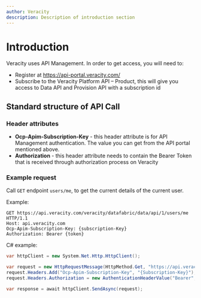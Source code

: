 ```yaml
---
author: Veracity
description: Description of introduction section
---
```


# Introduction

Veracity uses API Management. In order to get access, you will need to:
* Register at https://api-portal.veracity.com/
* Subscribe to the Veracity Platform API – Product, this will give you access to Data API and Provision API with a subscription id  

## Standard structure of API Call

### Header attributes
* **Ocp-Apim-Subscription-Key** - this header attribute is for API Management authentication. The value you can get from the API portal mentioned above.
* **Authorization** - this header attribute needs to contain the Bearer Token that is received through authorization process on Veracity  

### Example request
Call `GET` endpoint `users/me`, to get the current details of the current user.

Example:  
```
GET https://api.veracity.com/veracity/datafabric/data/api/1/users/me HTTP/1.1
Host: api.veracity.com
Ocp-Apim-Subscription-Key: {subscription-Key}
Authorization: Bearer {token}  
```
C# example:  
```csharp
var httpClient = new System.Net.Http.HttpClient();

var request = new HttpRequestMessage(HttpMethod.Get, "https://api.veracity.com/veracity/datafabric/data/api/1/users/me");
request.Headers.Add("Ocp-Apim-Subscription-Key", "{Subscription-Key}");
request.Headers.Authorization = new AuthenticationHeaderValue("Bearer", "{accessToken}");

var response = await httpClient.SendAsync(request);
```